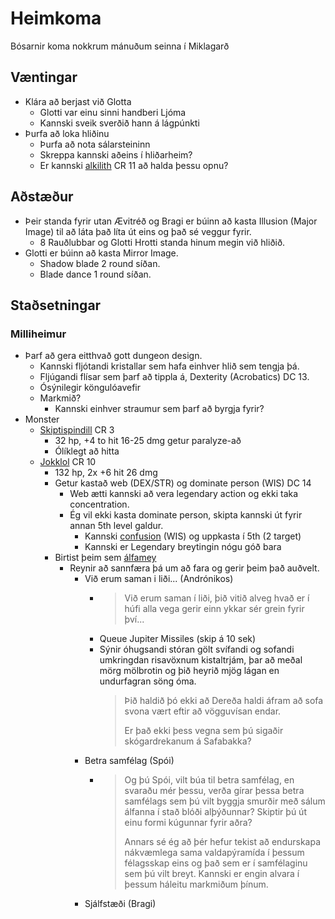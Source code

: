 # Heimkoma
Bósarnir koma nokkrum mánuðum seinna í Miklagarð

## Væntingar
- Klára að berjast við Glotta
  - Glotti var einu sinni handberi Ljóma
  - Kannski sveik sverðið hann á lágpúnkti 
- Þurfa að loka hliðinu
  - Þurfa að nota sálarsteininn
  - Skreppa kannski aðeins í hliðarheim?
  - Er kannski [alkilith](https://www.dndbeyond.com/monsters/alkilith) CR 11 að 
    halda þessu opnu?

## Aðstæður
- Þeir standa fyrir utan Ævitréð og Bragi er búinn að kasta Illusion (Major 
  Image) til að láta það líta út eins og það sé veggur fyrir.
  - 8 Rauðlubbar og Glotti Hrotti standa hinum megin við hliðið.
- Glotti er búinn að kasta Mirror Image.
  - Shadow blade 2 round síðan.
  - Blade dance 1 round síðan.

## Staðsetningar

### Milliheimur
- Þarf að gera eitthvað gott dungeon design.
  - Kannski fljótandi kristallar sem hafa einhver hlið sem tengja þá.
  - Fljúgandi flísar sem þarf að tippla á, Dexterity (Acrobatics) DC 13.
  - Ósýnilegir köngulóavefir
  - Markmið?
    - Kannski einhver straumur sem þarf að byrgja fyrir?
- Monster
  - [Skiptispindill](https://www.dndbeyond.com/monsters/phase-spider) CR 3
    - 32 hp, +4 to hit 16-25 dmg getur paralyze-að
    - Ólíklegt að hitta
  - [Jokklol](https://www.dndbeyond.com/monsters/yochlol) CR 10
    - 132 hp, 2x +6 hit 26 dmg
    - Getur kastað web (DEX/STR) og dominate person (WIS) DC 14
      - Web ætti kannski að vera legendary action og ekki taka concentration.
      - Ég vil ekki kasta dominate person, skipta kannski út fyrir annan 5th 
        level galdur. 
        - Kannski [confusion](https://www.dndbeyond.com/spells/confusion) (WIS)
          og uppkasta í 5th (2 target)
        - Kannski er Legendary breytingin nógu góð bara
    - Birtist þeim sem [álfamey](/resources/ameera-sheikh-moon-elf.jpg)
      - Reynir að sannfæra þá um að fara og gerir þeim það auðvelt.
        - Við erum saman i liði... (Andrónikos)
          - > Við erum saman í liði, þið vitið alveg hvað er í húfi alla vega
              gerir einn ykkar sér grein fyrir því...
          - Queue Jupiter Missiles (skip á 10 sek)
          - Sýnir óhugsandi stóran gölt svífandi og sofandi umkringdan risavöxnum
            kistaltrjám, þar að meðal mörg mölbrotin og þið heyrið mjög lágan
            en undurfagran söng óma.
            > Þið haldið þó ekki að Dereða haldi áfram að sofa svona vært eftir
              að vögguvísan endar.
            > 
            > Er það ekki þess vegna sem þú sigaðir skógardrekanum á Safabakka?
        - Betra samfélag (Spói)
          - > Og þú Spói, vilt búa til betra samfélag, en svaraðu mér þessu, 
              verða gírar þessa betra samfélags sem þú vilt byggja smurðir með 
              sálum álfanna í stað blóði alþýðunnar? Skiptir þú út einu formi 
              kúgunnar fyrir aðra?
            > 
            > Annars sé ég að þér hefur tekist að endurskapa nákvæmlega sama 
              valdapýramída í þessum félagsskap eins og það sem er í samfélaginu 
              sem þú vilt breyt. Kannski er engin alvara í þessum háleitu
              markmiðum þínum.
        - Sjálfstæði (Bragi)